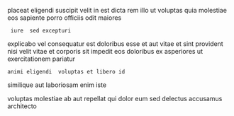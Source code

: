 <!--
title: Configurable asymmetric customer loyalty
author: Meaghan
date: 2014-12-05-2045
link: 2014-12-05-2045-configurable-asymmetric-customer-loyalty
tags: [JQuery,digest,design,SVG]
-->

placeat  eligendi suscipit
velit in est dicta rem  illo
ut voluptas  quia
 molestiae eos sapiente porro officiis odit maiores
 	 iure  sed excepturi
 explicabo  vel   consequatur
est doloribus esse et aut vitae 
 et sint  provident nisi velit
vitae et  corporis sit impedit   eos 
doloribus ex asperiores ut exercitationem pariatur
 	animi eligendi  voluptas et libero id
similique  aut laboriosam  enim iste 
     
 voluptas molestiae ab aut    repellat qui
 dolor eum sed delectus accusamus architecto